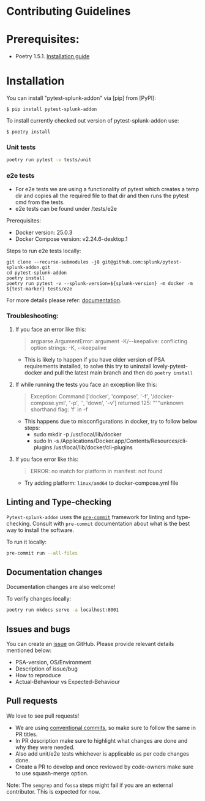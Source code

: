 # Contributing Guidelines


# Prerequisites:

- Poetry 1.5.1. [Installation guide](https://python-poetry.org/docs/#installing-with-the-official-installer)

# Installation

You can install "pytest-splunk-addon" via [pip] from [PyPI]:

```
$ pip install pytest-splunk-addon
```

To install currently checked out version of pytest-splunk-addon use:
```
$ poetry install
```


### Unit tests

```bash
poetry run pytest -v tests/unit
```

### e2e tests

- For e2e tests we are using a functionality of pytest which creates a temp dir and copies all the required file to that dir and then runs the pytest cmd from the tests.
- e2e tests can be found under /tests/e2e

Prerequisites:

- Docker version: 25.0.3
- Docker Compose version: v2.24.6-desktop.1

Steps to run e2e tests locally:

```
git clone --recurse-submodules -j8 git@github.com:splunk/pytest-splunk-addon.git
cd pytest-splunk-addon 
poetry install 
poetry run pytest -v --splunk-version=${splunk-version} -m docker -m ${test-marker} tests/e2e
```

For more details please refer: [documentation](https://splunk.github.io/pytest-splunk-addon).

### Troubleshooting:

1. If you face an error like this:

    > argparse.ArgumentError: argument -K/--keepalive: conflicting option strings: -K, --keepalive
   
    - This is likely to happen if you have older version of PSA requirements installed, to solve this try to uninstall lovely-pytest-docker and pull the latest main branch and then do `poetry install`

2. If while running the tests you face an exception like this:

    > Exception: Command ['docker', 'compose', '-f', '<path>/docker-compose.yml', '-p', '<projectname>', 'down', '-v'] returned 125: """unknown shorthand flag: 'f' in -f
   
    - This happens due to misconfigurations in docker, try to follow below steps:
       - sudo mkdir -p /usr/local/lib/docker
        - sudo ln -s /Applications/Docker.app/Contents/Resources/cli-plugins /usr/local/lib/docker/cli-plugins

3. If you face error like this:

    > ERROR: no match for platform in manifest: not found
   
    - Try adding platform: `linux/amd64` to docker-compose.yml file


## Linting and Type-checking

`Pytest-splunk-addon` uses the [`pre-commit`](https://pre-commit.com) framework for linting and type-checking.
Consult with `pre-commit` documentation about what is the best way to install the software.

To run it locally:

```bash
pre-commit run --all-files
```

## Documentation changes

Documentation changes are also welcome!

To verify changes locally:

```bash
poetry run mkdocs serve -a localhost:8001
```

## Issues and bugs

You can create an [issue](https://github.com/splunk/pytest-splunk-addon/issues) on GitHub.
Please provide relevant details mentioned below:
- PSA-version, OS/Environment
- Description of issue/bug
- How to reproduce
- Actual-Behaviour vs Expected-Behaviour

## Pull requests

We love to see pull requests!

- We are using [conventional commits](https://www.conventionalcommits.org/en/v1.0.0/), so make sure to follow the same in PR titles.
- In PR description make sure to highlight what changes are done and why they were needed.
- Also add unit/e2e tests whichever is applicable as per code changes done.
- Create a PR to develop and once reviewed by code-owners make sure to use squash-merge option.

Note: The `semgrep` and `fossa` steps might fail if you are an external contributor. This is expected for now.
